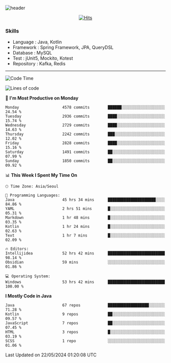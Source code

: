 <!-- Github Profile Readme로 프로필 꾸미기 : https://zzsza.github.io/development/2020/07/10/make-github-profile-readme/ -->

<!-- github theme -->
  <!-- 
    ![header](https://capsule-render.vercel.app/api?type=slice&color=e0f0e3&height=150&section=header&text=beasy&fontSize=45)
  -->
  ![header](https://capsule-render.vercel.app/api?type=soft&color=e0f0e3&height=150&section=header&text=Choi-YongSeok&fontSize=55&animation=twinkling)


<!-- hits count : https://hits.seeyoufarm.com/ -->
<div align=center>
    
  [![Hits](https://hits.seeyoufarm.com/api/count/incr/badge.svg?url=https%3A%2F%2Fgithub.com%2Fchoi-ys&count_bg=%2379C83D&title_bg=%23555555&icon=&icon_color=%23E7E7E7&title=hits&edge_flat=false)](https://hits.seeyoufarm.com)

</div>


<!-- Committed Top Lang -->
<div align=center>
</div>


### Skills
 - Language : Java, Kotlin
 - Framework : Spring Framework, JPA, QueryDSL
 - Database : MySQL
 - Test : jUnit5, Mockito, Kotest
 - Repository : Kafka, Redis

---

<!--START_SECTION:waka-->
![Code Time](http://img.shields.io/badge/Code%20Time-3%2C986%20hrs%2044%20mins-blue)

![Lines of code](https://img.shields.io/badge/From%20Hello%20World%20I%27ve%20Written-14.8%20million%20lines%20of%20code-blue)

📅 **I'm Most Productive on Monday** 

```text
Monday                   4578 commits        ██████░░░░░░░░░░░░░░░░░░░   24.54 % 
Tuesday                  2936 commits        ████░░░░░░░░░░░░░░░░░░░░░   15.74 % 
Wednesday                2729 commits        ████░░░░░░░░░░░░░░░░░░░░░   14.63 % 
Thursday                 2242 commits        ███░░░░░░░░░░░░░░░░░░░░░░   12.02 % 
Friday                   2828 commits        ████░░░░░░░░░░░░░░░░░░░░░   15.16 % 
Saturday                 1491 commits        ██░░░░░░░░░░░░░░░░░░░░░░░   07.99 % 
Sunday                   1850 commits        ██░░░░░░░░░░░░░░░░░░░░░░░   09.92 % 
```


📊 **This Week I Spent My Time On** 

```text
🕑︎ Time Zone: Asia/Seoul

💬 Programming Languages: 
Java                     45 hrs 34 mins      █████████████████████░░░░   84.86 % 
YAML                     2 hrs 51 mins       █░░░░░░░░░░░░░░░░░░░░░░░░   05.31 % 
Markdown                 1 hr 48 mins        █░░░░░░░░░░░░░░░░░░░░░░░░   03.35 % 
Kotlin                   1 hr 24 mins        █░░░░░░░░░░░░░░░░░░░░░░░░   02.63 % 
Text                     1 hr 7 mins         █░░░░░░░░░░░░░░░░░░░░░░░░   02.09 % 

🔥 Editors: 
Intellijidea             52 hrs 42 mins      █████████████████████████   98.14 % 
Obsidian                 59 mins             ░░░░░░░░░░░░░░░░░░░░░░░░░   01.86 % 

💻 Operating System: 
Windows                  53 hrs 42 mins      █████████████████████████   100.00 % 
```

**I Mostly Code in Java** 

```text
Java                     67 repos            ██████████████████░░░░░░░   71.28 % 
Kotlin                   9 repos             ██░░░░░░░░░░░░░░░░░░░░░░░   09.57 % 
JavaScript               7 repos             ██░░░░░░░░░░░░░░░░░░░░░░░   07.45 % 
HTML                     3 repos             █░░░░░░░░░░░░░░░░░░░░░░░░   03.19 % 
SCSS                     1 repo              ░░░░░░░░░░░░░░░░░░░░░░░░░   01.06 % 
```




 Last Updated on 22/05/2024 01:20:08 UTC
<!--END_SECTION:waka-->

<!-- 
![footer](https://capsule-render.vercel.app/api?section=footer&type=slice&color=e0f0e3)
-->

